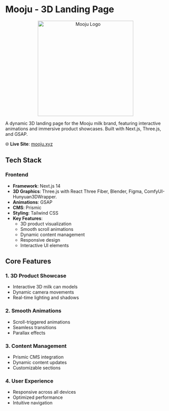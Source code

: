 # Mooju - 3D Landing Page

<p align="center">
  <img src="public/images/OG-Image.png" alt="Mooju Logo" width="300"/>
</p>

A dynamic 3D landing page for the Mooju milk brand, featuring interactive animations and immersive product showcases. Built with Next.js, Three.js, and GSAP.

🌐 **Live Site**: [mooju.xyz](https://mooju.xyz)

## Tech Stack

### Frontend
- **Framework**: Next.js 14
- **3D Graphics**: Three.js with React Three Fiber, Blender, Figma, ComfyUI-Hunyuan3DWrapper.
- **Animations**: GSAP
- **CMS**: Prismic
- **Styling**: Tailwind CSS
- **Key Features**:
  - 3D product visualization
  - Smooth scroll animations
  - Dynamic content management
  - Responsive design
  - Interactive UI elements

## Core Features

### 1. 3D Product Showcase
- Interactive 3D milk can models
- Dynamic camera movements
- Real-time lighting and shadows

### 2. Smooth Animations
- Scroll-triggered animations
- Seamless transitions
- Parallax effects

### 3. Content Management
- Prismic CMS integration
- Dynamic content updates
- Customizable sections

### 4. User Experience
- Responsive across all devices
- Optimized performance
- Intuitive navigation